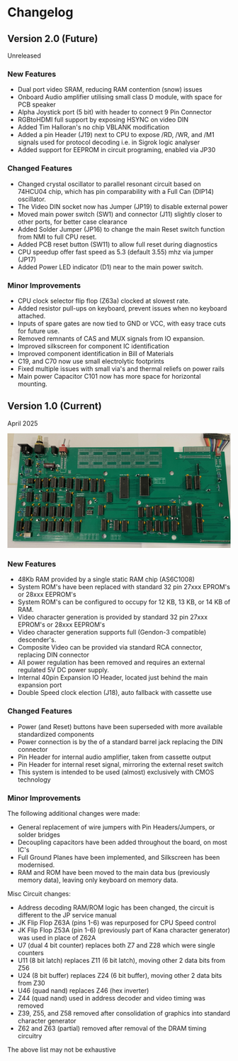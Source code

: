 
# Changelog

## Version 2.0 (Future)

Unreleased

### New Features

* Dual port video SRAM, reducing RAM contention (snow) issues
* Onboard Audio amplifier utilising small class D module, with space for PCB speaker
* Alpha Joystick port (5 bit) with header to connect 9 Pin Connector
* RGBtoHDMI full support by exposing HSYNC on video DIN
* Added Tim Halloran's no chip VBLANK modification  
* Added a pin Header (J19) next to CPU to expose /RD, /WR, and /M1 signals
  used for protocol decoding i.e. in Sigrok logic analyser
* Added support for EEPROM in circuit programing, enabled via JP30

### Changed Features

- Changed crystal oscillator to parallel resonant circuit based on 74HCU04 chip, 
  which has pin comparability with a Full Can (DIP14) oscillator.
- The Video DIN socket now has Jumper (JP19) to disable external power
- Moved main power switch (SW1) and connector (J11) slightly closer to other ports, for better case clearance
- Added Solder Jumper (JP16) to change the main Reset switch function from NMI to full CPU reset.
- Added PCB reset button (SW11) to allow full reset during diagnostics
- CPU speedup offer fast speed as 5.3 (default 3.55) mhz via jumper (JP17)
- Added Power LED indicator (D1) near to the main power switch.

### Minor Improvements  

- CPU clock selector flip flop (Z63a) clocked at slowest rate.
- Added resistor pull-ups on keyboard, prevent issues when no keyboard attached.
- Inputs of spare gates are now tied to GND or VCC, with easy trace cuts for future use.
- Removed remnants of CAS and MUX signals from IO expansion.
- Improved silkscreen for component IC identification
- Improved component identification in Bill of Materials
- C19, and C70 now use small electrolytic footprints
- Fixed multiple issues with small via's and thermal reliefs on power rails
- Main power Capacitor C101 now has more space for horizontal mounting.

## Version 1.0 (Current)

April 2025

![MainboardFrontBuiltK1](/images/IMG_8736.jpeg)

### New Features

* 48Kb RAM provided by a single static RAM chip (AS6C1008)
* System ROM's have been replaced with standard 32 pin 27xxx EPROM's or 28xxx EEPROM's
* System ROM's can be configured to occupy for 12 KB, 13 KB, or 14 KB of RAM.
* Video character generation is provided by standard 32 pin 27xxx EPROM's or 28xxx EEPROM's  
* Video character generation supports full (Gendon-3 compatible) descender's.
* Composite Video can be provided via standard RCA connector, replacing DIN connector
* All power regulation has been removed and requires an external regulated 5V DC power supply.
* Internal 40pin Expansion IO Header, located just behind the main expansion port
* Double Speed clock election (J18), auto fallback with cassette use

### Changed Features

* Power (and Reset) buttons have been superseded with more available standardized components
* Power connection is by the of a standard barrel jack replacing the DIN connector
* Pin Header for internal audio amplifier, taken from cassette output
* Pin Header for internal reset signal, mirroring the external reset switch
* This system is intended to be used (almost) exclusively with CMOS technology

### Minor Improvements  

The following additional changes were made:
- General replacement of wire jumpers with Pin Headers/Jumpers, or solder bridges
- Decoupling capacitors have been added throughout the board, on most IC's
- Full Ground Planes have been implemented, and Silkscreen has been modernised.
- RAM and ROM have been moved to the main data bus (previously memory data), leaving only keyboard on memory data.

Misc Circuit changes:
- Address decoding RAM/ROM logic has been changed, the circuit is different to the JP service manual
- JK Flip Flop Z63A (pins 1-6) was repurposed for CPU Speed control
- JK Flip Flop Z53A (pin 1-6) (previously part of Kana character generator) was used in place of Z62A
- U7 (dual 4 bit counter) replaces both Z7 and Z28 which were single counters
- U11 (8 bit latch) replaces Z11 (6 bit latch), moving other 2 data bits from Z56
- U24 (8 bit buffer) replaces Z24 (6 bit buffer), moving other 2 data bits from Z30
- U46 (quad nand) replaces Z46 (hex inverter)
- Z44 (quad nand) used in address decoder and video timing was removed
- Z39, Z55, and Z58 removed after consolidation of graphics into standard character generator
- Z62 and Z63 (partial) removed after removal of the DRAM timing circuitry

The above list may not be exhaustive
